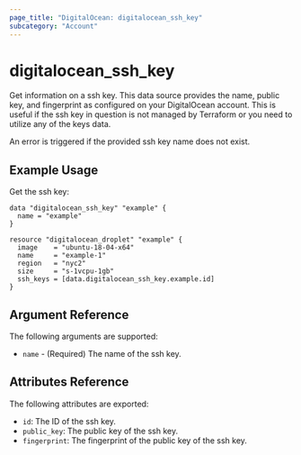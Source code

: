 ```yaml
---
page_title: "DigitalOcean: digitalocean_ssh_key"
subcategory: "Account"
---
```


# digitalocean_ssh_key

Get information on a ssh key. This data source provides the name, public key,
and fingerprint as configured on your DigitalOcean account. This is useful if
the ssh key in question is not managed by Terraform or you need to utilize any
of the keys data.

An error is triggered if the provided ssh key name does not exist.

## Example Usage

Get the ssh key:

```hcl
data "digitalocean_ssh_key" "example" {
  name = "example"
}

resource "digitalocean_droplet" "example" {
  image    = "ubuntu-18-04-x64"
  name     = "example-1"
  region   = "nyc2"
  size     = "s-1vcpu-1gb"
  ssh_keys = [data.digitalocean_ssh_key.example.id]
}
```

## Argument Reference

The following arguments are supported:

* `name` - (Required) The name of the ssh key.

## Attributes Reference

The following attributes are exported:

* `id`: The ID of the ssh key.
* `public_key`: The public key of the ssh key.
* `fingerprint`: The fingerprint of the public key of the ssh key.
